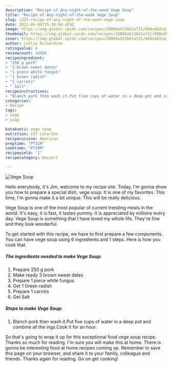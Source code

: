 ```yaml
---
description: "Recipe of Any-night-of-the-week Vege Soup"
title: "Recipe of Any-night-of-the-week Vege Soup"
slug: 1222-recipe-of-any-night-of-the-week-vege-soup
date: 2021-04-04T15:38:04.429Z
image: https://img-global.cpcdn.com/recipes/20066a523661a721/680x482cq70/vege-soup-recipe-main-photo.jpg
thumbnail: https://img-global.cpcdn.com/recipes/20066a523661a721/680x482cq70/vege-soup-recipe-main-photo.jpg
cover: https://img-global.cpcdn.com/recipes/20066a523661a721/680x482cq70/vege-soup-recipe-main-photo.jpg
author: Lottie Richardson
ratingvalue: 4
reviewcount: 14088
recipeingredient:
- "250 g pork"
- "3 brown sweet dates"
- "1 piece white fungus"
- "1 Green radish"
- "1 carrots"
- " Salt"
recipeinstructions:
- "Blanch pork then wash it.Put five cups of water in a deep pot and combine all the ings.Cook it for an hour."
categories:
- Recipe
tags:
- vege
- soup

katakunci: vege soup 
nutrition: 237 calories
recipecuisine: American
preptime: "PT31M"
cooktime: "PT39M"
recipeyield: "1"
recipecategory: Dessert

---
```



![Vege Soup](https://img-global.cpcdn.com/recipes/20066a523661a721/680x482cq70/vege-soup-recipe-main-photo.jpg)

Hello everybody, it's Jim, welcome to my recipe site. Today, I'm gonna show you how to prepare a special dish, vege soup. It is one of my favorites. This time, I'm gonna make it a bit unique. This will be really delicious.



Vege Soup is one of the most popular of current trending meals in the world. It's easy, it is fast, it tastes yummy. It is appreciated by millions every day. Vege Soup is something that I have loved my whole life. They're fine and they look wonderful.


To get started with this recipe, we have to first prepare a few components. You can have vege soup using 6 ingredients and 1 steps. Here is how you cook that.

<!--inarticleads1-->

##### The ingredients needed to make Vege Soup:

1. Prepare 250 g pork
1. Make ready 3 brown sweet dates
1. Prepare 1 piece white fungus
1. Get 1 Green radish
1. Prepare 1 carrots
1. Get  Salt




<!--inarticleads2-->

##### Steps to make Vege Soup:

1. Blanch pork then wash it.Put five cups of water in a deep pot and combine all the ings.Cook it for an hour.




So that's going to wrap it up for this exceptional food vege soup recipe. Thanks so much for reading. I'm sure you will make this at home. There is gonna be interesting food at home recipes coming up. Remember to save this page on your browser, and share it to your family, colleague and friends. Thanks again for reading. Go on get cooking!
